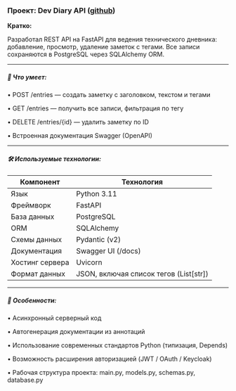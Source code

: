 ### Проект: Dev Diary API ([github](https://github.com/hertz143g/tg-bot-parser))

**Кратко:**

Разработал REST API на FastAPI для ведения технического дневника: добавление, просмотр, удаление заметок с тегами. Все записи сохраняются в PostgreSQL через SQLAlchemy ORM.

---

##### **🧠 Что умеет:**

• POST /entries — создать заметку с заголовком, текстом и тегами

• GET /entries — получить все записи, фильтрация по тегу

• DELETE /entries/{id} — удалить заметку по ID

• Встроенная документация Swagger (OpenAPI)

---

##### **🛠️ Используемые технологии:**

|**Компонент**|**Технология**|
|---|---|
|Язык|Python 3.11|
|Фреймворк|FastAPI|
|База данных|PostgreSQL|
|ORM|SQLAlchemy|
|Схемы данных|Pydantic (v2)|
|Документация|Swagger UI (/docs)|
|Хостинг сервера|Uvicorn|
|Формат данных|JSON, включая список тегов (List[str])|

---

##### **🧩 Особенности:**

• Асинхронный серверный код

• Автогенерация документации из аннотаций

• Использование современных стандартов Python (типизация, Depends)

• Возможность расширения авторизацией (JWT / OAuth / Keycloak)

• Рабочая структура проекта: main.py, models.py, schemas.py, database.py
